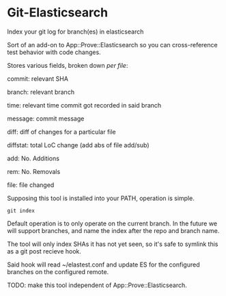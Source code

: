# Git-Elasticsearch
Index your git log for branch(es) in elasticsearch

Sort of an add-on to App::Prove::Elasticsearch so you can cross-reference test behavior with code changes.

Stores various fields, broken down *per file*:

commit: relevant SHA

branch: relevant branch

time: relevant time commit got recorded in said branch

message: commit message

diff: diff of changes for a particular file

diffstat: total LoC change (add abs of file add/sub)

add: No. Additions

rem: No. Removals

file: file changed

Supposing this tool is installed into your PATH, operation is simple.

`git index`

Default operation is to only operate on the current branch.
In the future we will support branches, and name the index after the repo and branch name.

The tool will only index SHAs it has not yet seen, so it's safe to symlink this as a git post recieve hook.

Said hook will read ~/elastest.conf and update ES for the configured branches on the configured remote.

TODO: make this tool independent of App::Prove::Elasticsearch.

